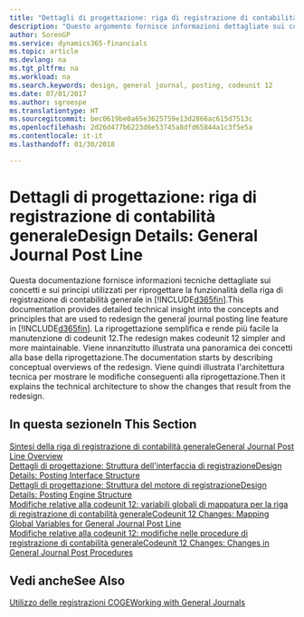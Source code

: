 ```yaml
---
title: "Dettagli di progettazione: riga di registrazione di contabilità generale | Microsoft Docs"
description: "Questo argomento fornisce informazioni dettagliate sui concetti e sui principi utilizzati per riprogettare la funzionalità della riga di registrazione di contabilità generale in Finance and Operations, Business edition."
author: SorenGP
ms.service: dynamics365-financials
ms.topic: article
ms.devlang: na
ms.tgt_pltfrm: na
ms.workload: na
ms.search.keywords: design, general journal, posting, codeunit 12
ms.date: 07/01/2017
ms.author: sgroespe
ms.translationtype: HT
ms.sourcegitcommit: bec0619be0a65e3625759e13d2866ac615d7513c
ms.openlocfilehash: 2d26d477b6223d6e53745a8dfd65844a1c3f5e5a
ms.contentlocale: it-it
ms.lasthandoff: 01/30/2018

---
```

# <a name="design-details-general-journal-post-line"></a><span data-ttu-id="a14ea-103">Dettagli di progettazione: riga di registrazione di contabilità generale</span><span class="sxs-lookup"><span data-stu-id="a14ea-103">Design Details: General Journal Post Line</span></span>
<span data-ttu-id="a14ea-104">Questa documentazione fornisce informazioni tecniche dettagliate sui concetti e sui principi utilizzati per riprogettare la funzionalità della riga di registrazione di contabilità generale in [!INCLUDE[d365fin](includes/d365fin_md.md)].</span><span class="sxs-lookup"><span data-stu-id="a14ea-104">This documentation provides detailed technical insight into the concepts and principles that are used to redesign the general journal posting line feature in [!INCLUDE[d365fin](includes/d365fin_md.md)].</span></span> <span data-ttu-id="a14ea-105">La riprogettazione semplifica e rende più facile la manutenzione di codeunit 12.</span><span class="sxs-lookup"><span data-stu-id="a14ea-105">The redesign makes codeunit 12 simpler and more maintainable.</span></span> <span data-ttu-id="a14ea-106">Viene innanzitutto illustrata una panoramica dei concetti alla base della riprogettazione.</span><span class="sxs-lookup"><span data-stu-id="a14ea-106">The documentation starts by describing conceptual overviews of the redesign.</span></span> <span data-ttu-id="a14ea-107">Viene quindi illustrata l'architettura tecnica per mostrare le modifiche conseguenti alla riprogettazione.</span><span class="sxs-lookup"><span data-stu-id="a14ea-107">Then it explains the technical architecture to show the changes that result from the redesign.</span></span>  

## <a name="in-this-section"></a><span data-ttu-id="a14ea-108">In questa sezione</span><span class="sxs-lookup"><span data-stu-id="a14ea-108">In This Section</span></span>  
[<span data-ttu-id="a14ea-109">Sintesi della riga di registrazione di contabilità generale</span><span class="sxs-lookup"><span data-stu-id="a14ea-109">General Journal Post Line Overview</span></span>](design-details-general-journal-post-line-overview.md)  
[<span data-ttu-id="a14ea-110">Dettagli di progettazione: Struttura dell'interfaccia di registrazione</span><span class="sxs-lookup"><span data-stu-id="a14ea-110">Design Details: Posting Interface Structure</span></span>](design-details-posting-interface-structure.md)  
[<span data-ttu-id="a14ea-111">Dettagli di progettazione: Struttura del motore di registrazione</span><span class="sxs-lookup"><span data-stu-id="a14ea-111">Design Details: Posting Engine Structure</span></span>](design-details-posting-engine-structure.md)  
[<span data-ttu-id="a14ea-112">Modifiche relative alla codeunit 12: variabili globali di mappatura per la riga di registrazione di contabilità generale</span><span class="sxs-lookup"><span data-stu-id="a14ea-112">Codeunit 12 Changes: Mapping Global Variables for General Journal Post Line</span></span>](design-details-codeunit-12-changes-mapping-global-variables-for-general-journal-post-line.md)  
[<span data-ttu-id="a14ea-113">Modifiche relative alla codeunit 12: modifiche nelle procedure di registrazione di contabilità generale</span><span class="sxs-lookup"><span data-stu-id="a14ea-113">Codeunit 12 Changes: Changes in General Journal Post Procedures</span></span>](design-details-codeunit-12-changes-changes-in-general-journal-post-procedures.md)  

## <a name="see-also"></a><span data-ttu-id="a14ea-114">Vedi anche</span><span class="sxs-lookup"><span data-stu-id="a14ea-114">See Also</span></span>  
[<span data-ttu-id="a14ea-115">Utilizzo delle registrazioni COGE</span><span class="sxs-lookup"><span data-stu-id="a14ea-115">Working with General Journals</span></span>](ui-work-general-journals.md)

